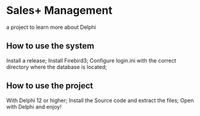 # Sales+ Management
 a project to learn more about Delphi

## How to use the system
 
 Install a release;
 Install Firebird3;
 Configure login.ini with the correct directory where the database is located;

## How to use the project

 With Delphi 12 or higher;
 Install the Source code and extract the files;
 Open with Delphi and enjoy!
